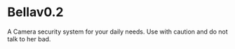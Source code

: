 # Bellav0.2
A Camera security system for your daily needs. Use with caution and do not talk to her bad.
